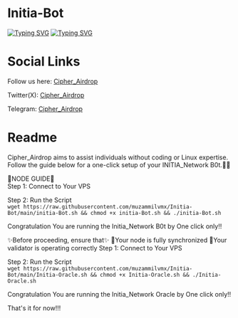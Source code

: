 # Initia-Bot

[![Typing SVG](https://readme-typing-svg.demolab.com/?lines=INITIA+Network+Node++Bot)](https://git.io/typing-svg)
[![Typing SVG](https://readme-typing-svg.demolab.com/?lines=By+Cipher_Airdrop)](https://git.io/typing-svg)

<h1>Social Links</h1>

Follow us here: [Cipher_Airdrop](https://linktr.ee/cadrop)

Twitter(X): [Cipher_Airdrop](https://x.com/cipher_airdrop)

Telegram: [Cipher_Airdrop](https://t.me/+tFmYJSANTD81MzE1)


<h1>Readme</h1>
Cipher_Airdrop aims to assist individuals without coding or Linux expertise. Follow the guide below for a one-click setup of your INITIA_Network B0t.👏😒

🌟NODE GUIDE🌟<br>
Step 1: Connect to Your VPS

Step 2: Run the Script<br>
`wget https://raw.githubusercontent.com/muzammilvmx/Initia-Bot/main/initia-Bot.sh && chmod +x initia-Bot.sh && ./initia-Bot.sh`<br>

Congratulation You are running the Initia_Network B0t by One click only!!<br>

✨Before proceeding, ensure that✨
🔶Your node is fully synchronized
🔶Your validator is operating correctly
Step 1: Connect to Your VPS

Step 2: Run the Script<br>
`wget https://raw.githubusercontent.com/muzammilvmx/Initia-Bot/main/Initia-Oracle.sh && chmod +x Initia-Oracle.sh && ./Initia-Oracle.sh`<br>

Congratulation You are running the Initia_Network Oracle by One click only!!<br>

That's it for now!!!
